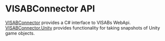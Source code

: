 # VISABConnector API

[VISABConnector](xref:VISABConnector) provides a C# interface to VISABs WebApi.\
[VISABConnector.Unity](xref:VISABConnector.Unity) provides functionality for taking snapshots of Unity game objects.